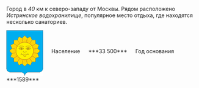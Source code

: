 <!--2021-11-30 00:05:04-->
Город в *40* км к северо-западу от Москвы.
Рядом расположено *Истринское водохранилище*, популярное место отдыха, где находятся несколько санаториев.

<span class="dt">
  <img src="Istra.png" align="middle" width="96px"> &emsp; 
<span class="dtc">
  Население &emsp; ***33 500*** &emsp;
  Год основания &emsp; ***1589***
</span>
</span>